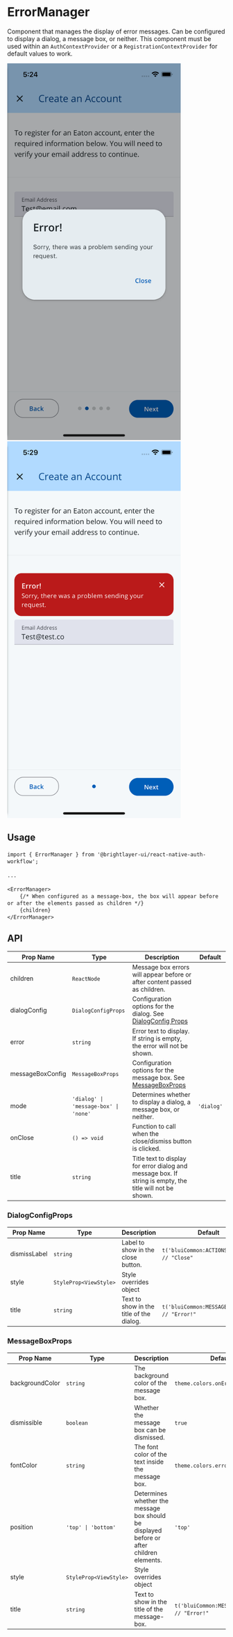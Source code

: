 # ErrorManager

Component that manages the display of error messages. Can be configured to display a dialog, a message box, or neither. This component must be used within an `AuthContextProvider` or a `RegistrationContextProvider` for default values to work.

<img width="400" alt="Error Dialog" src="../../media/error-dialog.png">
<img width="400" alt="Error Box" src="../../media/error-box.png">

## Usage
```tsx
import { ErrorManager } from '@brightlayer-ui/react-native-auth-workflow';

...

<ErrorManager>
    {/* When configured as a message-box, the box will appear before or after the elements passed as children */}
    {children} 
</ErrorManager>
```

## API

| Prop Name | Type | Description | Default |
|---|---|---|---|
| children | `ReactNode` | Message box errors will appear before or after content passed as children. |  |
| dialogConfig | `DialogConfigProps` | Configuration options for the dialog. See [DialogConfig Props](#dialogconfigprops) |  |
| error | `string` | Error text to display. If string is empty, the error will not be shown. |  |
| messageBoxConfig | `MessageBoxProps` | Configuration options for the message box. See [MessageBoxProps](#messageboxprops) |  |
| mode | `'dialog' \| 'message-box' \| 'none'` | Determines whether to display a dialog, a message box, or neither. | `'dialog'` |
| onClose | `() => void` | Function to call when the close/dismiss button is clicked. |  |
| title | `string` | Title text to display for error dialog and message box. If string is empty, the title will not be shown. | |

### DialogConfigProps

| Prop Name | Type | Description | Default |
|---|---|---|---|
| dismissLabel | `string` | Label to show in the close button. | `t('bluiCommon:ACTIONS.CLOSE') // "Close"` |
| style | `StyleProp<ViewStyle>` | Style overrides object |  |
| title | `string` | Text to show in the title of the dialog. | `t('bluiCommon:MESSAGES.ERROR') // "Error!"` |

### MessageBoxProps

| Prop Name | Type | Description | Default |
|---|---|---|---|
| backgroundColor | `string` | The background color of the message box. | `theme.colors.onError` |
| dismissible | `boolean` | Whether the message box can be dismissed. | `true` |
| fontColor | `string` | The font color of the text inside the message box. | `theme.colors.error` |
| position | `'top' \| 'bottom'` | Determines whether the message box should be displayed before or after children elements. | `'top'` |
| style | `StyleProp<ViewStyle>` | Style overrides object |  |
| title | `string` | Text to show in the title of the message-box. | `t('bluiCommon:MESSAGES.ERROR') // "Error!"` |
